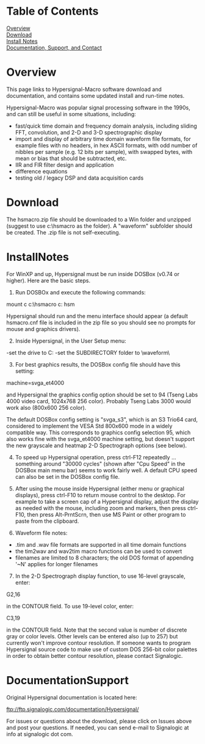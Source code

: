 # Table of Contents

[Overview](#Overview)<br/>
[Download](#Download)<br/>
[Install Notes](#InstallNotes)<br/>
[Documentation, Support, and Contact](#DocumentationSupport)<br/>

<a name="Overview"></a>
# Overview

This page links to Hypersignal-Macro software download and documentation, and contains some updated install and run-time notes.

Hypersignal-Macro was popular signal processing software in the 1990s, and can still be useful in some situations, including:

* fast/quick time domain and frequency domain analysis, including sliding FFT, convolution, and 2-D and 3-D spectrographic display
* import and display of arbitrary time domain waveform file formats, for example files with no headers, in hex ASCII formats, with odd number of nibbles per sample (e.g. 12 bits per sample), with swapped bytes, with mean or bias that should be subtracted, etc.
* IIR and FIR filter design and application
* difference equations
* testing old / legacy DSP and data acquisition cards

<a name="Download"></a>
# Download

The hsmacro.zip file should be downloaded to a Win folder and unzipped (suggest to use c:\hsmacro as the folder).  A "waveform" subfolder should be created.  The .zip file is not self-executing.

<a name="Install Notes"></a>
# InstallNotes

For WinXP and up, Hypersignal must be run inside DOSBox (v0.74 or higher).  Here are the basic steps.

1) Run DOSBOx and execute the following commands:

  mount c c:\hsmacro
  c:
  hsm

Hypersignal should run and the menu interface should appear (a default hsmacro.cnf file is included in the zip file so you should see no prompts for mouse and graphics drivers).

2) Inside Hypersignal, in the User Setup menu:

  -set the drive to C:
  -set the SUBDIRECTORY folder to \waveform\

3) For best graphics results, the DOSBox config file should have this setting:

  machine=svga_et4000

and Hypersignal the graphics config option should be set to 94 (Tseng Labs 4000 video card, 1024x768 256 color). Probably Tseng Labs 3000 would work also (800x600 256 color).

The default DOSBox config setting is "svga_s3", which is an S3 Trio64 card, considered to implement the VESA Std 800x600 mode in a widely compatible way.  This corresponds to graphics config selection 95, which also works fine with the svga_et4000 machine setting, but doesn't support the new grayscale and heatmap 2-D Spectrograph options (see below).

4) To speed up Hypersignal operation, press ctrl-F12 repeatedly ... something around "30000 cycles" (shown after "Cpu Speed" in the DOSBox main menu bar) seems to work fairly well.  A default CPU speed can also be set in the DOSBox config file.

5) After using the mouse inside Hypersignal (either menu or graphical displays), press ctrl-F10 to return mouse control to the desktop.  For example to take a screen cap of a Hypersignal display, adjust the display as needed with the mouse, including zoom and markers, then press ctrl-F10, then press Alt-PrntScrn, then use MS Paint or other program to paste from the clipboard.

6) Waveform file notes:

* .tim and .wav file formats are supported in all time domain functions
* the tim2wav and wav2tim macro functions can be used to convert
* filenames are limited to 8 characters; the old DOS format of appending '~N' applies for longer filenames

7) In the 2-D Spectrograph display function, to use 16-level grayscale, enter:

  G2,16

in the CONTOUR field.  To use 19-level color, enter:

  C3,19
  
in the CONTOUR field.  Note that the second value is number of discrete gray or color levels.  Other levels can be entered also (up to 257) but currently won't improve contour resolution.  If someone wants to program Hypersignal source code to make use of custom DOS 256-bit color palettes in order to obtain better contour resolution, please contact Signalogic.

<a name="Documentation, Support, and Contact"></a>
# DocumentationSupport

Original Hypersignal documentation is located here:

  ftp://ftp.signalogic.com/documentation/Hypersignal/

For issues or questions about the download, please click on Issues above and post your questions.  If needed, you can send e-mail to Signalogic at info at signalogic dot com.
